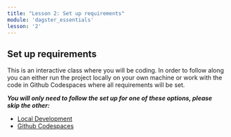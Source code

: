 ```yaml
---
title: "Lesson 2: Set up requirements"
module: 'dagster_essentials'
lesson: '2'
---
```


## Set up requirements

This is an interactive class where you will be coding. In order to follow along you can either run the project locally on your own machine or work with the code in Github Codespaces where all requirements will be set.

***You will only need to follow the set up for one of these options, please skip the other:***

- [Local Development](/dagster-essentials/lesson-2/1-set-up-local)
- [Github Codespaces](/dagster-essentials/lesson-2/2-set-up-codespace)
